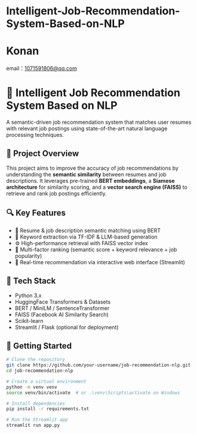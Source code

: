 # Intelligent-Job-Recommendation-System-Based-on-NLP

# Konan
email：1071591806@qq.com

# 🧠 Intelligent Job Recommendation System Based on NLP

A semantic-driven job recommendation system that matches user resumes with relevant job postings using state-of-the-art natural language processing techniques.

## 📌 Project Overview

This project aims to improve the accuracy of job recommendations by understanding the **semantic similarity** between resumes and job descriptions. It leverages pre-trained **BERT embeddings**, a **Siamese architecture** for similarity scoring, and a **vector search engine (FAISS)** to retrieve and rank job postings efficiently.

## 🔍 Key Features

- 🔎 Resume & job description semantic matching using BERT
- 🧠 Keyword extraction via TF-IDF & LLM-based generation
- ⚙️ High-performance retrieval with FAISS vector index
- 🎯 Multi-factor ranking (semantic score + keyword relevance + job popularity)
- 💼 Real-time recommendation via interactive web interface (Streamlit)

## 🧰 Tech Stack

- Python 3.x
- HuggingFace Transformers & Datasets
- BERT / MiniLM / SentenceTransformer
- FAISS (Facebook AI Similarity Search)
- Scikit-learn
- Streamlit / Flask (optional for deployment)

## 🚀 Getting Started

```bash
# Clone the repository
git clone https://github.com/your-username/job-recommendation-nlp.git
cd job-recommendation-nlp

# Create a virtual environment
python -m venv venv
source venv/bin/activate  # or .\venv\Scripts\activate on Windows

# Install dependencies
pip install -r requirements.txt

# Run the Streamlit app
streamlit run app.py
